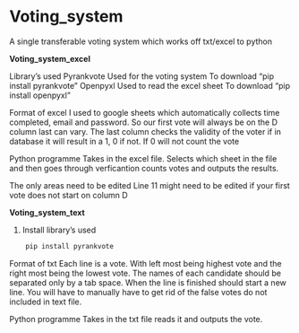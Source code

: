 # Voting_system
A single transferable voting system which works off txt/excel to python 

**Voting_system_excel**

Library’s used 
  Pyrankvote
  	Used for the voting system 
    To download “pip install pyrankvote”
  Openpyxl
    Used to read the excel sheet
    To download “pip install openpyxl”
    
Format of excel 
I used to google sheets which automatically collects time completed, email and password. So our first vote will always be on the D column last can vary.  The last column checks the validity of the voter if in database it will result in a 1, 0 if not. If 0 will not count the vote

Python programme 
Takes in the excel file. Selects which sheet in the file and then goes through verficantion counts votes and outputs the results. 

The only areas need to be edited 
Line 11 might need to be edited if your first vote does not start on column D 



**Voting_system_text**

1. Install library’s used
```bash
    pip install pyrankvote
```
    
    
Format of txt 
Each line is a vote. With left most being highest vote and the right most being the lowest vote. The names of each candidate should be separated only by a tab space. When the line is finished should start a new line. You will have to manually have to get rid of the false votes do not included in text file.

Python programme 
Takes in the txt file reads it and outputs the vote.   
